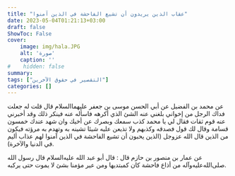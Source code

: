 ```yaml
---
title: "عقاب الذين يريدون أن تشيع الفاحشة في الذين آمنوا"
date: 2023-05-04T01:21:13+03:00
draft: false
ShowToc: False
cover:
    image: img/hala.JPG
    alt: 'صورة'
    caption: ''
#    hidden: false
summary: 
tags: ["التقصير في حقوق الآخرين"]
categories: []
---
```

عن محمد بن الفضيل عن أبي الحسن موسى بن جعفر عليهما‌السلام قال
قلت له جعلت فداك الرجل من إخواني بلغني عنه الشئ الذي أكرهه
فاسأله عنه فينكر ذلك وقد أخبرني عنه قوم ثقات فقال لي يا محمد كذب
سمعك وبصرك عن أخيك وان شهد عندك خمسون قسامة وقال لك قول
فصدقه وكذبهم ولا تذيعن عليه شيئا تشينه به وتهدم به مرؤته فيكون
من الذين قال الله عزوجل (الذين يحبون أن تشيع الفاحشة في الذين
آمنوا لهم عذاب أليم في الدنيا والآخرة).

عن عمار بن منصور بن حازم قال : قال
أبو عبد الله عليه‌السلام قال رسول الله صلى‌الله‌عليه‌وآله من أذاع فاحشة كان كمبتديها ومن
عير مؤمنا بشئ لا يموت حتى يركبه.
